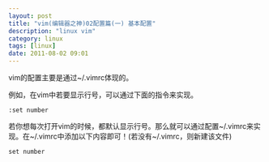 ```yaml
---
layout: post
title: "vim(编辑器之神)02配置篇(一) 基本配置"
description: "linux vim"
category: linux
tags: [linux]
date: 2011-08-02 09:01
---
```



vim的配置主要是通过~/.vimrc体现的。

例如，在vim中若要显示行号，可以通过下面的指令来实现。

    :set number

若你想每次打开vim的时候，都默认显示行号。那么就可以通过配置~/.vimrc来实现。在~/.vimrc中添加以下内容即可！(若没有~/.vimrc，则新建该文件)

    set number


